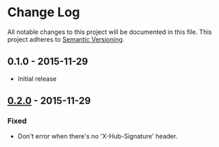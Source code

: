 # Change Log

All notable changes to this project will be documented in this file.
This project adheres to [Semantic Versioning](http://semver.org/).

## 0.1.0 - 2015-11-29

- Initial release

## [0.2.0] - 2015-11-29

### Fixed

- Don't error when there's no 'X-Hub-Signature' header.

[0.2.0]: https://github.com/chrismytton/rack-github_webhooks/compare/v0.1.0...v0.2.0
